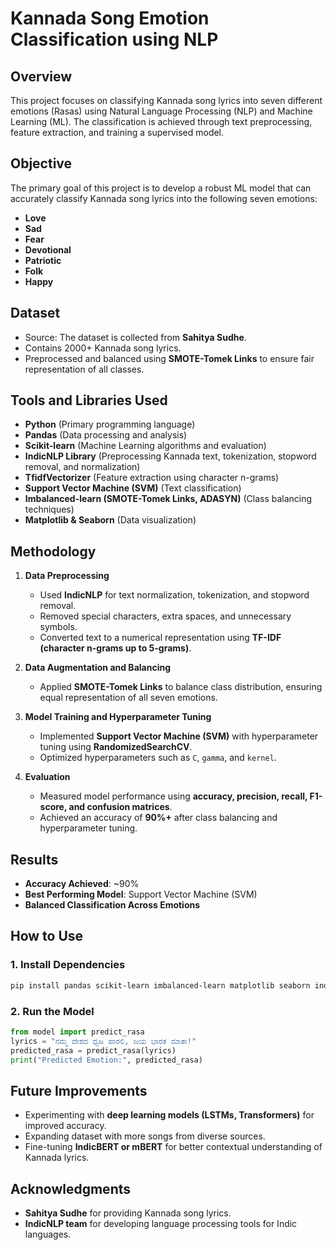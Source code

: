 # Kannada Song Emotion Classification using NLP

## Overview

This project focuses on classifying Kannada song lyrics into seven different emotions (Rasas) using Natural Language Processing (NLP) and Machine Learning (ML). The classification is achieved through text preprocessing, feature extraction, and training a supervised model.

## Objective

The primary goal of this project is to develop a robust ML model that can accurately classify Kannada song lyrics into the following seven emotions:

- **Love**
- **Sad**
- **Fear**
- **Devotional**
- **Patriotic**
- **Folk**
- **Happy**

## Dataset

- Source: The dataset is collected from **Sahitya Sudhe**.
- Contains 2000+ Kannada song lyrics.
- Preprocessed and balanced using **SMOTE-Tomek Links** to ensure fair representation of all classes.

## Tools and Libraries Used

- **Python** (Primary programming language)
- **Pandas** (Data processing and analysis)
- **Scikit-learn** (Machine Learning algorithms and evaluation)
- **IndicNLP Library** (Preprocessing Kannada text, tokenization, stopword removal, and normalization)
- **TfidfVectorizer** (Feature extraction using character n-grams)
- **Support Vector Machine (SVM)** (Text classification)
- **Imbalanced-learn (SMOTE-Tomek Links, ADASYN)** (Class balancing techniques)
- **Matplotlib & Seaborn** (Data visualization)

## Methodology

1. **Data Preprocessing**

   - Used **IndicNLP** for text normalization, tokenization, and stopword removal.
   - Removed special characters, extra spaces, and unnecessary symbols.
   - Converted text to a numerical representation using **TF-IDF (character n-grams up to 5-grams)**.

2. **Data Augmentation and Balancing**

   - Applied **SMOTE-Tomek Links** to balance class distribution, ensuring equal representation of all seven emotions.

3. **Model Training and Hyperparameter Tuning**

   - Implemented **Support Vector Machine (SVM)** with hyperparameter tuning using **RandomizedSearchCV**.
   - Optimized hyperparameters such as `C`, `gamma`, and `kernel`.

4. **Evaluation**

   - Measured model performance using **accuracy, precision, recall, F1-score, and confusion matrices**.
   - Achieved an accuracy of **90%+** after class balancing and hyperparameter tuning.

## Results

- **Accuracy Achieved**: \~90%
- **Best Performing Model**: Support Vector Machine (SVM)
- **Balanced Classification Across Emotions**

## How to Use

### 1. Install Dependencies

```bash
pip install pandas scikit-learn imbalanced-learn matplotlib seaborn indic-nlp-library
```

### 2. Run the Model

```python
from model import predict_rasa
lyrics = "ನಮ್ಮ ದೇಶದ ಧ್ವಜ ಹಾರಲಿ, ಜಯ ಭಾರತ ಮಾತಾ!"
predicted_rasa = predict_rasa(lyrics)
print("Predicted Emotion:", predicted_rasa)
```

## Future Improvements

- Experimenting with **deep learning models (LSTMs, Transformers)** for improved accuracy.
- Expanding dataset with more songs from diverse sources.
- Fine-tuning **IndicBERT or mBERT** for better contextual understanding of Kannada lyrics.

##

## Acknowledgments

- **Sahitya Sudhe** for providing Kannada song lyrics.
- **IndicNLP team** for developing language processing tools for Indic languages.



